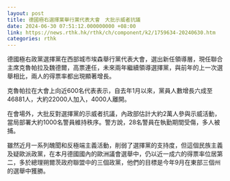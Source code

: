 ```yaml
---
layout: post
title: 德國極右選擇黨舉行黨代表大會　大批示威者抗議
date: 2024-06-30 07:51:12.000000000 +08:00
link: https://news.rthk.hk/rthk/ch/component/k2/1759634-20240630.htm
categories: rthk
---
```


德國極右政黨選擇黨在西部城市埃森舉行黨代表大會，選出新任領導層，現任聯合主席克魯帕拉及魏德爾，高票連任，未來兩年繼續領導選擇黨，與前年的上一次選舉相比，兩人的得票率都出現顯著增長。

克魯帕拉在大會上向近600名代表表示，自去年1月以來，黨員人數增長六成至46881人，大約22000人加入，4000人離開。

在會場外，大批反對選擇黨的示威者抗議，內政部估計大約2萬人參與示威活動，當局部署大約1000名警員維持秩序。警方說，28名警員在執勤期間受傷，多人被捕。

雖然近月一系列醜聞和反極端主義活動，削弱了選擇黨的支持度，但這個民族主義及疑歐派政黨，在本月德國國內的歐洲議會選舉中，仍以近一成六的得票率位居第二，多於總理朔爾茨政府聯盟中的三個政黨，他們的目標是今年9月在東部三個州的選舉中獲勝。
